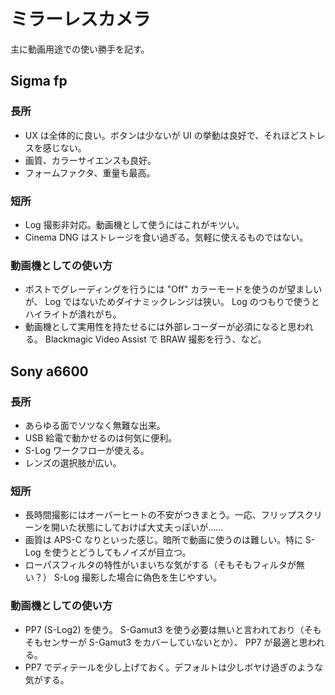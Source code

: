 # ミラーレスカメラ

主に動画用途での使い勝手を記す。

## Sigma fp

### 長所

- UX は全体的に良い。ボタンは少ないが UI の挙動は良好で、それほどストレスを感じない。
- 画質、カラーサイエンスも良好。
- フォームファクタ、重量も最高。

### 短所

- Log 撮影非対応。動画機として使うにはこれがキツい。
- Cinema DNG はストレージを食い過ぎる。気軽に使えるものではない。

### 動画機としての使い方

- ポストでグレーディングを行うには "Off" カラーモードを使うのが望ましいが、 Log ではないためダイナミックレンジは狭い。 Log のつもりで使うとハイライトが潰れがち。
- 動画機として実用性を持たせるには外部レコーダーが必須になると思われる。 Blackmagic Video Assist で BRAW 撮影を行う、など。

## Sony a6600

### 長所

- あらゆる面でソツなく無難な出来。
- USB 給電で動かせるのは何気に便利。
- S-Log ワークフローが使える。
- レンズの選択肢が広い。

### 短所

- 長時間撮影にはオーバーヒートの不安がつきまとう。一応、フリップスクリーンを開いた状態にしておけば大丈夫っぽいが……
- 画質は APS-C なりといった感じ。暗所で動画に使うのは難しい。特に S-Log を使うとどうしてもノイズが目立つ。
- ローパスフィルタの特性がいまいちな気がする（そもそもフィルタが無い？） S-Log 撮影した場合に偽色を生じやすい。

### 動画機としての使い方

- PP7 (S-Log2) を使う。 S-Gamut3 を使う必要は無いと言われており（そもそもセンサーが S-Gamut3 をカバーしていないとか）、 PP7 が最適と思われる。
- PP7 でディテールを少し上げておく。デフォルトは少しボヤけ過ぎのような気がする。
